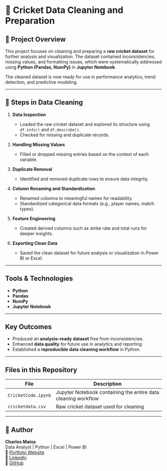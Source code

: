 # 🏏 Cricket Data Cleaning and Preparation

## 📘 Project Overview
This project focuses on cleaning and preparing a **raw cricket dataset** for further analysis and visualization. The dataset contained inconsistencies, missing values, and formatting issues, which were systematically addressed using **Python (Pandas, NumPy)** in **Jupyter Notebook**.

The cleaned dataset is now ready for use in performance analytics, trend detection, and predictive modeling.

---

## 🧹 Steps in Data Cleaning

1. **Data Inspection**
   - Loaded the raw cricket dataset and explored its structure using `df.info()` and `df.describe()`.
   - Checked for missing and duplicate records.

2. **Handling Missing Values**
   - Filled or dropped missing entries based on the context of each variable.

3. **Duplicate Removal**
   - Identified and removed duplicate rows to ensure data integrity.

4. **Column Renaming and Standardization**
   - Renamed columns to meaningful names for readability.
   - Standardized categorical data formats (e.g., player names, match types).

5. **Feature Engineering**
   - Created derived columns such as strike rate and total runs for deeper insights.

6. **Exporting Clean Data**
   - Saved the clean dataset for future analysis or visualization in Power BI or Excel.

---

##  Tools & Technologies
- **Python**
- **Pandas**
- **NumPy**
- **Jupyter Notebook**

---

##  Key Outcomes
- Produced an **analysis-ready dataset** free from inconsistencies.  
- Enhanced **data quality** for future use in analytics and reporting.  
- Established a **reproducible data cleaning workflow** in Python.

---

##  Files in this Repository

| File | Description |
|------|--------------|
| `CricketCode.ipynb` | Jupyter Notebook containing the entire data cleaning workflow |
| `cricketdata.csv` | Raw cricket dataset used for cleaning |

---

## 👨 Author

**Charles Maina**  
Data Analyst | Python | Excel | Power BI  
🔗 [Portfolio Website](https://maina-2007.github.io)  
🔗 [LinkedIn](https://www.linkedin.com/in/charles-maina-/)  
🔗 [GitHub](https://github.com/Maina-2007)
